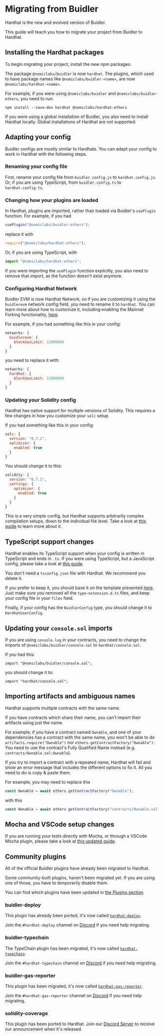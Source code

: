 # Migrating from Buidler

Hardhat is the new and evolved version of Buidler.

This guide will teach you how to migrate your project from Buidler to Hardhat.

## Installing the Hardhat packages

To begin migrating your project, install the new npm packages.

The package `@nomiclabs/buidler` is now `hardhat`. The plugins, which used to have package names like `@nomiclabs/buidler-<name>`,
are now `@nomiclabs/hardhat-<name>`.

For example, if you were using `@nomiclabs/buidler` and `@nomiclabs/buidler-ethers`, you need to run:

```
npm install --save-dev hardhat @nomiclabs/hardhat-ethers
```

If you were using a global installation of Buidler, you also need to install Hardhat locally.
Global installations of Hardhat are not supported.

## Adapting your config

Buidler configs are mostly similar to Hardhats. You can adapt your config to work in Hardhat with the following steps.

### Renaming your config file

First, rename your config file from `buidler.config.js` to `hardhat.config.js`. Or,
if you are using TypeScript, from `buidler.config.ts` to `hardhat.config.ts`.

### Changing how your plugins are loaded

In Hardhat, plugins are imported, rather than loaded via Buidler's `usePlugin` function.
For example, if you had

```js
usePlugin("@nomiclabs/buidler-ethers");
```

replace it with

```js
require("@nomiclabs/hardhat-ethers");
```

Or, if you are using TypeScript, with

```ts
import "@nomiclabs/hardhat-ethers";
```

If you were importing the `usePlugin` function explicitly, you also need to remove that import, as the
function doesn't exist anymore.

### Configuring Hardhat Network

Buidler EVM is now Hardhat Network, so if you are customizing it using the `buidlerevm` network config field,
you need to rename it to `hardhat`. You can learn more about how to customize it, including enabling the Mainnet Forking
functionality, [here](../config/README.md#hardhat-network).

For example, if you had something like this in your config:

```js
networks: {
  buidlerevm: {
    blockGasLimit: 12000000
  }
}
```

you need to replace it with:

```js
networks: {
  hardhat: {
    blockGasLimit: 12000000
  }
}
```

### Updating your Solidity config

Hardhat has native support for multiple versions of Solidity. This requires a few changes in how you customize your
`solc` setup.

If you had something like this in your config:

```js
solc: {
  version: "0.7.1",
  optimizer: {
    enabled: true
  }
}
```

You should change it to this:

```js
solidity: {
  version: "0.7.1",
  settings: {
    optimizer: {
      enabled: true
    }
  }
}
```

This is a very simple config, but Hardhat supports arbitrarily complex compilation setups,
down to the individual file level. Take a look at [this guide](./compile-contracts.md) to learn more about it.

## TypeScript support changes

Hardhat enables its TypeScript support when your config is written in TypeScript and ends in `.ts`. If you were using
TypeScript, but a JavaScript config, please take a look at [this guide](./typescript.md).

You don't need a `tsconfig.json` file with Hardhat. We recommend you delete it.

If you prefer to keep it, you should base it on the template presented [here](./typescript.md#customizing-typescript-with-a-tsconfig-json-file). Just make
sure you removed all the `type-extension.d.ts` files, and keep your config file in your `files` field.

Finally, if your config has the `BuidlerConfig` type, you should change it to `HardhatUserConfig`.

## Updating your `console.sol` imports

If you are using `console.log` in your contracts, you need to change the imports of `@nomiclabs/buidler/console.sol`
to `hardhat/console.sol`.

If you had this:

```solidity
import "@nomiclabs/buidler/console.sol";
```

you should change it to:

```solidity
import "hardhat/console.sol";
```

## Importing artifacts and ambiguous names

Hardhat supports multiple contracts with the same name.

If you have contracts which share their name, you can't import their artifacts using just the name.

For example, if you have a contract named `Ownable`, and one of your dependencies has a contract with the same name, you won't be able to do
`artifacts.require("Ownable")` nor `ethers.getContractFactory("Ownable")`. You need to use the contract's Fully
Qualified Name instead (e.g. `contracts/Ownable.sol:Ownable`).

If you try to import a contract with a repeated name, Hardhat will fail and show an error message that includes the different
options to fix it. All you need to do is copy & paste them.

For example, you may need to replace this

```js
const Ownable = await ethers.getContractFactory("Ownable");
```

with this

```js
const Ownable = await ethers.getContractFactory("contracts/Ownable.sol:Ownable");
```

## Mocha and VSCode setup changes

If you are running your tests directly with Mocha, or through a VSCode Mocha plugin, please take a look at [this
updated guide](./vscode-tests.md).

## Community plugins

All of the official Buidler plugins have already been migrated to Hardhat.

Some community-built plugins, haven't been migrated yet. If you are using one of those, you have to temporarily disable them.

You can find which plugins have been updated in [the Plugins section](https://hardhat.org/plugins).

### buidler-deploy

This plugin has already been ported, it's now called [`hardhat-deploy`](https://github.com/wighawag/hardhat-deploy).

Join the `#hardhat-deploy` channel on [Discord](https://hardhat.org/discord) if you need help migrating.

### buidler-typechain

The TypeChain plugin has been migrated, it's now called [`hardhat-typechain`](https://github.com/rhlsthrm/hardhat-typechain/).

Join the `#hardhat-typechain` channel on [Discord](https://hardhat.org/discord) if you need help migrating.

### buidler-gas-reporter

This plugin has been migrated, it's now called [`hardhat-gas-reporter`](https://github.com/cgewecke/hardhat-gas-reporter/).

Join the `#hardhat-gas-reporter` channel on [Discord](https://hardhat.org/discord) if you need help migrating.

### solidity-coverage

This plugin has been ported to Hardhat. Join our [Discord Server](https://hardhat.org/discord) to receive our announcement when it's released.

